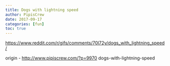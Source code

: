 ```yaml
---
title: Dogs with lightning speed
author: PipisCrew
date: 2017-09-17
categories: [fun]
toc: true
---
```


https://www.reddit.com/r/gifs/comments/70l72y/dogs_with_lightning_speed/

origin - http://www.pipiscrew.com/?p=9970 dogs-with-lightning-speed